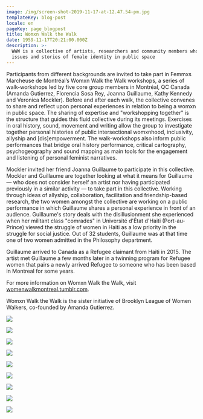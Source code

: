 ```yaml
---
image: /img/screen-shot-2019-11-17-at-12.47.54-pm.jpg
templateKey: blog-post
locale: en
pageKey: page_blogpost
title: Womxn Walk the Walk
date: 1959-11-17T20:21:00.000Z
description: >-
  WWW is a collective of artists, researchers and community members who explore
  issues and stories of female identity in public space
---
```

Participants from different backgrounds are invited to take part in Femmxs Marcheuse de Montréal’s Womxn Walk the Walk workshops, a series of walk-workshops led by five core group members in Montréal, QC Canada (Amanda Gutierrez, Florencia Sosa Rey, Joanna Guillaume, Kathy Kennedy and Veronica Mockler). Before and after each walk, the collective convenes to share and reflect upon personal experiences in relation to being a womxn in public space. The sharing of expertise and "workshopping together" is the structure that guides this fluid collective during its meetings. Exercises in oral history, sound, movement and writing allow the group to investigate together personal histories of public intersectional womxnhood, inclusivity, allyship and \[dis]empowerment. The walk-workshops also inform public performances that bridge oral history performance, critical cartography, psychogeography and sound mapping as main tools for the engagement and listening of personal feminist narratives. 

Mockler invited her friend Joanna Guillaume to participate in this collective. Mockler and Guillaume are together looking at what it means for Guillaume — who does not consider herself an artist nor having participated previously in a similar activity — to take part in this collective. Working through ideas of allyship, collaboration, facilitation and friendship-based research, the two women amongst the collective are working on a public performance in which Guillaume shares a personal experience in front of an audience. Guillaume's story deals with the disillusionment she experienced when her militant class "comrades" in Université d'État d'Haiti (Port-au-Prince) viewed the struggle of women in Haiti as a low priority in the struggle for social justice. Out of 32 students, Guillaume was at that time one of two women admitted in the Philosophy department. 

Guillaume arrived to Canada as a Refugee claimant from Haiti in 2015. The artist met Guillaume a few months later in a twinning program for Refugee women that pairs a newly arrived Refugee to someone who has been based in Montreal for some years.

For more information on Womxn Walk the Walk, visit [womenwalkmontreal.tumblr.com](https://womenwalkmontreal.tumblr.com/). 

Womxn Walk the Walk is the sister initiative of Brooklyn League of Women Walkers, co-founded by Amanda Gutierrez. 

![](/img/screen-shot-2019-11-17-at-2.53.54-pm.jpeg)

![](/img/p1190924-copy.jpg)

![](/img/screen-shot-2019-11-17-at-12.52.45-pm.jpeg)

![](/img/screen-shot-2019-11-17-at-12.54.22-pm.jpeg)

![](/img/screen-shot-2019-11-17-at-12.51.09-pm.png)

![](/img/screen-shot-2019-11-17-at-12.53.28-pm.jpeg)

![](/img/screen-shot-2019-11-17-at-1.03.23-pm.jpeg)

![](/img/p1190928.jpg)

![](/img/p1190930.jpg)
